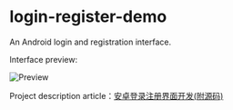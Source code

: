 # login-register-demo
An Android login and registration interface.

Interface preview:

![Preview](https://cdn.jsdelivr.net/gh/zhangfh-cq/images@master/second-blog/13-1.jpg)

Project description article：[安卓登录注册界面开发(附源码)](https://www.alsaces.cn/posts/5919e169/)

